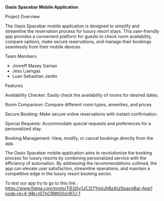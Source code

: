**Oasis Spacebar Mobile Application**

Project Overview

The Oasis Spacebar mobile application is designed to simplify and streamline the reservation process for luxury resort stays. This user-friendly app provides a convenient platform for guests to check room availability, compare options, make secure reservations, and manage their bookings seamlessly from their mobile devices.

Team Members

- Jonreff Maxey Gamao
- Jess Luengas
- Luan Sebastian Jardin
  
Features

Availability Checker: Easily check the availability of rooms for desired dates.

Room Comparison: Compare different room types, amenities, and prices.

Secure Booking: Make secure online reservations with instant confirmation.

Special Requests: Accommodate special requests and preferences for a personalized stay.

Booking Management: View, modify, or cancel bookings directly from the app.


The Oasis Spacebar mobile application aims to revolutionize the booking process for luxury resorts by combining personalized service with the efficiency of automation. By addressing the recommendations outlined, the app can elevate user satisfaction, streamline operations, and maintain a competitive edge in the luxury resort booking sector.

To test our app try to go to this link : <u>https://www.figma.com/proto/TiEQSy1JC2t7YmijJhBzAU/SpaceBar-App?node-id=4-9&t=t5ThCRBK50zrlR7J-1<u>

